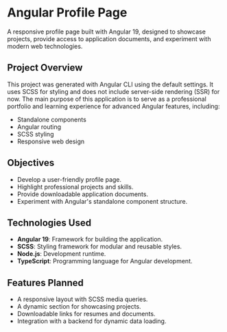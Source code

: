 # Angular Profile Page

A responsive profile page built with Angular 19, designed to showcase projects, provide access to application documents, and experiment with modern web technologies.

## Project Overview

This project was generated with Angular CLI using the default settings. It uses SCSS for styling and does not include server-side rendering (SSR) for now. The main purpose of this application is to serve as a professional portfolio and learning experience for advanced Angular features, including:

- Standalone components
- Angular routing
- SCSS styling
- Responsive web design

## Objectives

- Develop a user-friendly profile page.
- Highlight professional projects and skills.
- Provide downloadable application documents.
- Experiment with Angular's standalone component structure.

## Technologies Used

- **Angular 19**: Framework for building the application.
- **SCSS**: Styling framework for modular and reusable styles.
- **Node.js**: Development runtime.
- **TypeScript**: Programming language for Angular development.

## Features Planned

- A responsive layout with SCSS media queries.
- A dynamic section for showcasing projects.
- Downloadable links for resumes and documents.
- Integration with a backend for dynamic data loading.